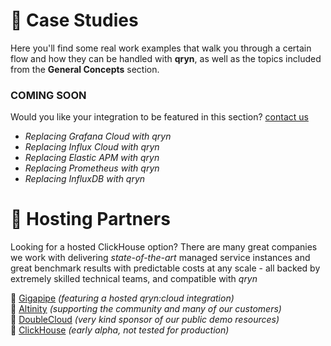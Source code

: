 # 👑 Case Studies

Here you'll find some real work examples that walk you through a certain flow and how they can be handled with **qryn**, as well as the topics included from the **General Concepts** section. 

### COMING SOON
Would you like your integration to be featured in this section? [contact us](mailto:info@qxip.net)

- _Replacing Grafana Cloud with qryn_
- _Replacing Influx Cloud with qryn_
- _Replacing Elastic APM with qryn_
- _Replacing Prometheus with qryn_
- _Replacing InfluxDB with qryn_


# 👑 Hosting Partners
Looking for a hosted ClickHouse option? There are many great companies we work with delivering _state-of-the-art_ managed service instances and great benchmark results with predictable costs at any scale - all backed by extremely skilled technical teams, and compatible with _qryn_

💜 [Gigapipe](https://gigapipe.com) _(featuring a hosted qryn:cloud integration)_<br>
💙 [Altinity](https://altinity.com) _(supporting the community and many of our customers)_<br>
💚 [DoubleCloud](https://double.cloud/) _(very kind sponsor of our public demo resources)_<br>
💛 [ClickHouse](https://clickhouse.com) _(early alpha, not tested for production)_

